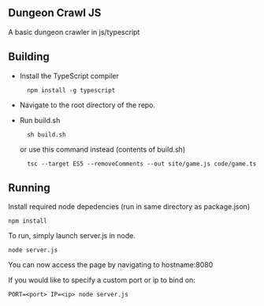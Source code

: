 Dungeon Crawl JS
---
A basic dungeon crawler in js/typescript

Building
---
* Install the TypeScript compiler

        npm install -g typescript
* Navigate to the root directory of the repo.
* Run build.sh

        sh build.sh
    or use this command instead (contents of build.sh)

        tsc --target ES5 --removeComments --out site/game.js code/game.ts

Running
---
Install required node depedencies (run in same directory as package.json)

    npm install
To run, simply launch server.js in node.

    node server.js
You can now access the page by navigating to hostname:8080

If you would like to specify a custom port or ip to bind on:

    PORT=<port> IP=<ip> node server.js
